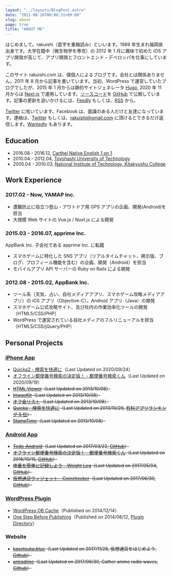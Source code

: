 ```yaml
---
layout: "../layouts/BlogPost.astro"
date: "2011-08-26T00:00:31+09:00"
slug: about
page: true
title: "ABOUT ME"
---
```


はじめまして。rakuishi（苗字を重箱読み）といいます。1989 年生まれ福岡県出身です。大学在籍中（微生物学を専攻）の 2012 年 1 月に趣味で初めた iOS アプリ開発が高じて、アプリ開発とフロントエンド・デベロッパを仕事にしています。

このサイト rakuishi.com は、僕個人によるブログです。会社とは関係ありません。2011 年 8 月から記事を書いています。当初、WordPress で運営していたブログでしたが、2015 年 1 月からは静的サイトジェネレータ [Hugo](http://gohugo.io/), 2020 年 11 月からは [Next.js](https://nextjs.org/) で運用しています。[ソースコード](https://github.com/rakuishi/rakuishi.com)を [GitHub](https://github.com/rakuishi) で公開しています。記事の更新を追いかけるには、[Feedly](http://cloud.feedly.com/#subscription%2Ffeed%2Fhttp%3A%2F%2Frakuishi.com%2Ffeed%2F) もしくは、[RSS](/feed/index.xml) から。

[Twitter](https://twitter.com/rakuishi07) に呟いています。Facebook は、面識のある人だけと友達になっています。連絡は、[Twitter](https://twitter.com/rakuishi07) もしくは、[rakuishi@gmail.com](mailto:rakuishi@gmail.com) に頂けるとできるだけ返信します。[Wantedly](https://www.wantedly.com/users/456907) もあります。

## Education

- 2016.08 - 2016.12, [Carthel Native English 1 on 1](http://www.cne1jp.com/)
- 2010.04 - 2012.04, [Toyohashi University of Technology](http://www.tut.ac.jp/)
- 2005.04 - 2010.03, [National Institute of Technology, Kitakyushu College](https://www.kct.ac.jp/)

## Work Experience

### 2017.02 - Now, YAMAP Inc.

- 遭難防止に役立つ登山・アウトドア用 GPS アプリの企画、開発(Android)を担当
- 大規模 Web サイトの Vue.js / Nuxt.js による開発

### 2015.03 - 2016.07, apprime Inc.

AppBank Inc. 子会社である apprime Inc. に転籍

- スマホゲームに特化した SNS アプリ（リアルタイムチャット、掲示版、ブログ、プロフィール機能を含む）の企画、開発（Android）を担当
- モバイルアプリ API サーバーの Ruby on Rails による開発

### 2012.08 - 2015.02, AppBank Inc.

- ツール系（天気、占い、自社メディアアプリ、スマホゲーム攻略メディアアプリ）の iOS アプリ（Objective-C）、Android アプリ（Java）の開発
- スマホゲーム公式攻略サイト、及び社内の作業効率化ツールの開発（HTML5/CSS/PHP）
- WordPress で運営されている自社メディアのフルリニューアルを担当（HTML5/CSS/jQuery/PHP）

## Personal Projects

### [iPhone App](https://itunes.apple.com/jp/developer/koichiro-ochiishi/id452568751)

- [Quicka2 - 検索を快適に](https://itunes.apple.com/jp/app/id725195676?mt=8&uo=4&at=11l3RT)（Last Updated on 2020/09/24）
- [オフライン郵便番号検索の決定版！ - 郵便番号検索くん](https://itunes.apple.com/jp/app/id578073498?mt=8&uo=4&at=11l3RT)（Last Updated on 2020/09/19）
- ~~[HTML Viewer](https://itunes.apple.com/jp/app/id656968855?mt=8&uo=4&at=11l3RT)（Last Updated on 2013/10/08）~~
- ~~[ImageKit](https://itunes.apple.com/jp/app/id588135117?mt=8&uo=4&at=11l3RT)（Last Updated on 2013/10/08）~~
- ~~[オフ会リスト](https://itunes.apple.com/jp/app/id533017985?mt=8&uo=4&at=11l3RT)（Last Updated on 2013/10/08）~~
- ~~[Quicka - 検索を快適に](https://itunes.apple.com/jp/app/id511606108?mt=8&uo=4&at=11l3RT)（Last Updated on 2013/10/26, [有料アプリランキング 5 位](/images/2014/08/quicka_paid_app_ranking.png)）~~
- ~~[StampTime](https://itunes.apple.com/jp/app/id452580423?mt=8&uo=4&at=11l3RT)（Last Updated on 2013/10/08）~~

### [Android App](https://play.google.com/store/apps/dev?id=5894821878234337547)

- ~~[Todo-Android](https://play.google.com/store/apps/details?id=com.rakuishi.todo)（Last Updated on 2017/03/22, [GitHub](https://github.com/rakuishi/Todo-Android)）~~
- ~~[オフライン郵便番号検索の決定版！ - 郵便番号検索くん](https://play.google.com/store/apps/details?id=com.rakuishi.postalcode2)（Last Updated on 2018/10/15, [GitHub](https://github.com/rakuishi/postalcode-android)）~~
- ~~[体重を簡単に記録しよう - Weight Log](https://play.google.com/store/apps/details?id=com.rakuishi.weight)（Last Updated on 2017/05/04, [GitHub](https://github.com/rakuishi/weight-android/)）~~
- ~~[仮想通貨ウィジェット - Coinchecker](https://play.google.com/store/apps/details?id=com.rakuishi.coinchecker)（Last Updated on 2017/06/30, [GitHub](https://github.com/rakuishi/coinchecker-android-widget)）~~

### [WordPress Plugin](https://profiles.wordpress.org/rakuishi/)

- [WordPress OB Cache](/archives/6858/)（Published on 2014/12/14）
- [One Step Before Publishing](/archives/6736)（Published on 2014/08/12, [Plugin Directory](https://wordpress.org/plugins/one-step-before-publishing/)）

### Website

- ~~[kasotsuka.blue](http://kasoutsuka.blue/)（Last Updated on 2017/11/28, 仮想通貨をはじめよう, [Github](https://github.com/rakuishi/kasoutsuka.blue)）~~
- ~~[aniradime](http://radio.rakuishi.com/)（Last Updated on 2017/06/30, Gather anime radio waves, [Github](https://github.com/rakuishi/aniradime)）~~
